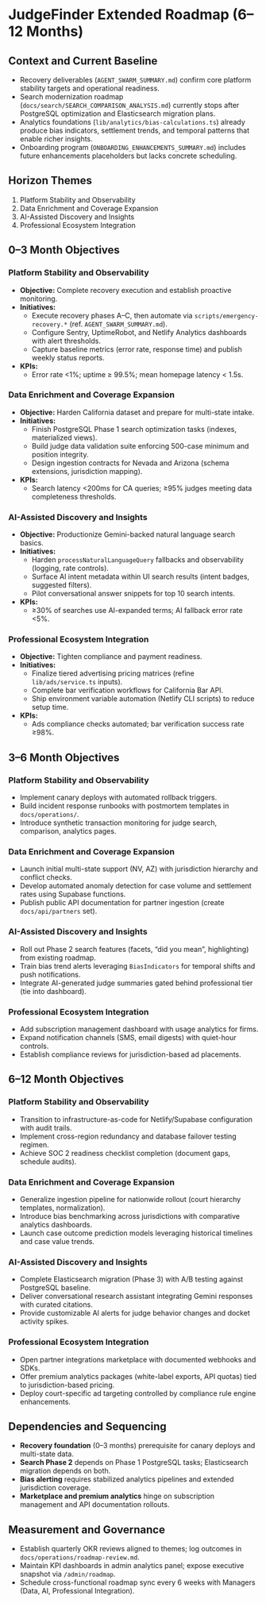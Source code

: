 # JudgeFinder Extended Roadmap (6–12 Months)

## Context and Current Baseline
- Recovery deliverables (`AGENT_SWARM_SUMMARY.md`) confirm core platform stability targets and operational readiness.
- Search modernization roadmap (`docs/search/SEARCH_COMPARISON_ANALYSIS.md`) currently stops after PostgreSQL optimization and Elasticsearch migration plans.
- Analytics foundations (`lib/analytics/bias-calculations.ts`) already produce bias indicators, settlement trends, and temporal patterns that enable richer insights.
- Onboarding program (`ONBOARDING_ENHANCEMENTS_SUMMARY.md`) includes future enhancements placeholders but lacks concrete scheduling.

## Horizon Themes
1. Platform Stability and Observability
2. Data Enrichment and Coverage Expansion
3. AI-Assisted Discovery and Insights
4. Professional Ecosystem Integration

## 0–3 Month Objectives

### Platform Stability and Observability
- **Objective:** Complete recovery execution and establish proactive monitoring.
- **Initiatives:**
  - Execute recovery phases A–C, then automate via `scripts/emergency-recovery.*` (ref. `AGENT_SWARM_SUMMARY.md`).
  - Configure Sentry, UptimeRobot, and Netlify Analytics dashboards with alert thresholds.
  - Capture baseline metrics (error rate, response time) and publish weekly status reports.
- **KPIs:**
  - Error rate <1%; uptime ≥ 99.5%; mean homepage latency < 1.5s.

### Data Enrichment and Coverage Expansion
- **Objective:** Harden California dataset and prepare for multi-state intake.
- **Initiatives:**
  - Finish PostgreSQL Phase 1 search optimization tasks (indexes, materialized views).
  - Build judge data validation suite enforcing 500-case minimum and position integrity.
  - Design ingestion contracts for Nevada and Arizona (schema extensions, jurisdiction mapping).
- **KPIs:**
  - Search latency <200ms for CA queries; ≥95% judges meeting data completeness thresholds.

### AI-Assisted Discovery and Insights
- **Objective:** Productionize Gemini-backed natural language search basics.
- **Initiatives:**
  - Harden `processNaturalLanguageQuery` fallbacks and observability (logging, rate controls).
  - Surface AI intent metadata within UI search results (intent badges, suggested filters).
  - Pilot conversational answer snippets for top 10 search intents.
- **KPIs:**
  - ≥30% of searches use AI-expanded terms; AI fallback error rate <5%.

### Professional Ecosystem Integration
- **Objective:** Tighten compliance and payment readiness.
- **Initiatives:**
  - Finalize tiered advertising pricing matrices (refine `lib/ads/service.ts` inputs).
  - Complete bar verification workflows for California Bar API.
  - Ship environment variable automation (Netlify CLI scripts) to reduce setup time.
- **KPIs:**
  - Ads compliance checks automated; bar verification success rate ≥98%.

## 3–6 Month Objectives

### Platform Stability and Observability
- Implement canary deploys with automated rollback triggers.
- Build incident response runbooks with postmortem templates in `docs/operations/`.
- Introduce synthetic transaction monitoring for judge search, comparison, analytics pages.

### Data Enrichment and Coverage Expansion
- Launch initial multi-state support (NV, AZ) with jurisdiction hierarchy and conflict checks.
- Develop automated anomaly detection for case volume and settlement rates using Supabase functions.
- Publish public API documentation for partner ingestion (create `docs/api/partners` set).

### AI-Assisted Discovery and Insights
- Roll out Phase 2 search features (facets, “did you mean”, highlighting) from existing roadmap.
- Train bias trend alerts leveraging `BiasIndicators` for temporal shifts and push notifications.
- Integrate AI-generated judge summaries gated behind professional tier (tie into dashboard).

### Professional Ecosystem Integration
- Add subscription management dashboard with usage analytics for firms.
- Expand notification channels (SMS, email digests) with quiet-hour controls.
- Establish compliance reviews for jurisdiction-based ad placements.

## 6–12 Month Objectives

### Platform Stability and Observability
- Transition to infrastructure-as-code for Netlify/Supabase configuration with audit trails.
- Implement cross-region redundancy and database failover testing regimen.
- Achieve SOC 2 readiness checklist completion (document gaps, schedule audits).

### Data Enrichment and Coverage Expansion
- Generalize ingestion pipeline for nationwide rollout (court hierarchy templates, normalization).
- Introduce bias benchmarking across jurisdictions with comparative analytics dashboards.
- Launch case outcome prediction models leveraging historical timelines and case value trends.

### AI-Assisted Discovery and Insights
- Complete Elasticsearch migration (Phase 3) with A/B testing against PostgreSQL baseline.
- Deliver conversational research assistant integrating Gemini responses with curated citations.
- Provide customizable AI alerts for judge behavior changes and docket activity spikes.

### Professional Ecosystem Integration
- Open partner integrations marketplace with documented webhooks and SDKs.
- Offer premium analytics packages (white-label exports, API quotas) tied to jurisdiction-based pricing.
- Deploy court-specific ad targeting controlled by compliance rule engine enhancements.

## Dependencies and Sequencing
- **Recovery foundation** (0–3 months) prerequisite for canary deploys and multi-state data.
- **Search Phase 2** depends on Phase 1 PostgreSQL tasks; Elasticsearch migration depends on both.
- **Bias alerting** requires stabilized analytics pipelines and extended jurisdiction coverage.
- **Marketplace and premium analytics** hinge on subscription management and API documentation rollouts.

## Measurement and Governance
- Establish quarterly OKR reviews aligned to themes; log outcomes in `docs/operations/roadmap-review.md`.
- Maintain KPI dashboards in admin analytics panel; expose executive snapshot via `/admin/roadmap`.
- Schedule cross-functional roadmap sync every 6 weeks with Managers (Data, AI, Professional Integration).
